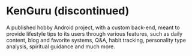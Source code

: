 # KenGuru (discontinued)

A published hobby Android project, with a custom back-end, meant to provide lifestyle tips to its users through various features, such as daily content, blog and favorite systems, Q&A, habit tracking, personality type analysis, spiritual guidance and much more.
 
